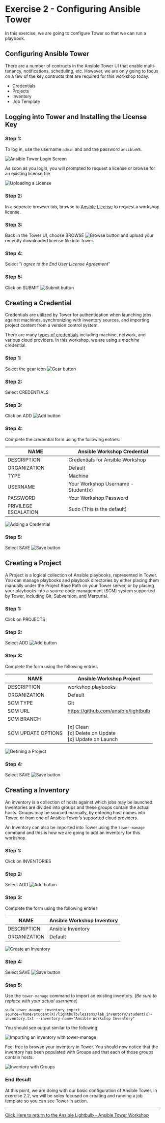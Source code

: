 # Exercise 2 - Configuring Ansible Tower

In this exercise, we are going to configure Tower so that we can run a playbook.

## Configuring Ansible Tower

There are a number of contructs in the Ansible Tower UI that enable multi-tenancy, notifications, scheduling, etc. However, we are only going to focus on a few of the key contructs that are required for this workshop today.

* Credentials
* Projects
* Inventory
* Job Template

## Logging into Tower and Installing the License Key

### Step 1:

To log in, use the username `admin` and and the password `ansibleWS`.

![Ansible Tower Login Screen](ansible-lab-figure01-logon-screen.png)

As soon as you login, you will prompted to request a license or browse for an existing license file

![Uploading a License](at_lic_prompt.png)

### Step 2:

In a seperate browser tab, browse to [Ansible License](https://www.ansible.com/workshop-license) to request a workshop license.

### Step 3:

Back in the Tower UI, choose BROWSE ![Browse button](at_browse.png) and upload your recently downloaded license file into Tower.

### Step 4:

Select "_I agree to the End User License Agreement_"

### Step 5:

Click on SUBMIT ![Submit button](at_submit.png)

## Creating a Credential

Credentials are utilized by Tower for authentication when launching jobs against machines,
synchronizing with inventory sources, and importing project content from a version control system.

There are many [types of credentials](http://docs.ansible.com/ansible-tower/latest/html/userguide/credentials.html#credential-types) including machine, network, and various cloud providers.  In this workshop, we are using a *machine* credential.

### Step 1:

Select the gear icon ![Gear button](at_gear.png)

### Step 2:

Select CREDENTIALS

### Step 3:

Click on ADD ![Add button](at_add.png)

### Step 4:

Complete the credential form using the following entries:

NAME |Ansible Workshop Credential
-----|---------------------------
DESCRIPTION|Credentials for Ansible Workshop
ORGANIZATION|Default
TYPE|Machine
USERNAME| Your Workshop Username - Student(x)
PASSWORD| Your Workshop Password
PRIVILEGE ESCALATION|Sudo (This is the default)


![Adding a Credential](at_cred_detail.png)

### Step 5:

Select SAVE ![Save button](at_save.png)

## Creating a Project

A Project is a logical collection of Ansible playbooks, represented in Tower. You can manage playbooks and playbook directories by either placing them manually under the Project Base Path on your Tower server, or by placing your playbooks into a source code management (SCM) system supported by Tower, including Git, Subversion, and Mercurial.

### Step 1:

Click on PROJECTS

### Step 2:

Select ADD ![Add button](at_add.png)

### Step 3:

Complete the form using the following entries

NAME |Ansible Workshop Project
-----|------------------------
DESCRIPTION|workshop playbooks
ORGANIZATION|Default
SCM TYPE|Git
SCM URL| https://github.com/ansible/lightbulb
SCM BRANCH|
SCM UPDATE OPTIONS| [x] Clean <br />  [x] Delete on Update<br />  [x] Update on Launch




![Defining a Project](at_project_detail.png)

### Step 4:

Select SAVE ![Save button](at_save.png)

## Creating a Inventory

An inventory is a collection of hosts against which jobs may be launched. Inventories are divided into groups and these groups contain the actual hosts. Groups may be sourced manually, by entering host names into Tower, or from one of Ansible Tower’s supported cloud providers.

An Inventory can also be imported into Tower using the `tower-manage` command and this is how we are going to add an inventory for this workshop.


### Step 1:

Click on INVENTORIES

### Step 2:

Select ADD ![Add button](at_add.png)

### Step 3:

Complete the form using the following entries

NAME |Ansible Workshop Inventory
-----|--------------------------
DESCRIPTION|Ansible Inventory
ORGANIZATION|Default

![Create an Inventory](at_inv_create.png)

### Step 4:

Select SAVE ![Save button](at_save.png)

### Step 5:

Use the `tower-manage` command to import an existing inventory.  (_Be sure to replace <username> with your actual username_)
```
sudo tower-manage inventory_import --source=/home/student(X)/lightbulb/lessons/lab_inventory/student(x)-inventory.txt --inventory-name="Ansible Workshop Inventory"
```

You should see output similar to the following:

![Importing an inventory with tower-manage](at_tm_stdout.png)

Feel free to browse your inventory in Tower.  You should now notice that the inventory has been populated with Groups and that each of those groups contain hosts.

![Inventory with Groups](at_inv_group.png)

### End Result

At this point, we are doing with our basic configuration of Ansible Tower.  In exercise 2.2, we will be soley focused on creating and running a job template so you can see Tower in action.

---

[Click Here to return to the Ansible Lightbulb - Ansible Tower Workshop](../README.md)
